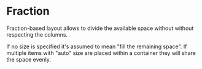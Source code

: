 # Fraction

Fraction-based layout allows to divide the available space without without respecting the columns.

If no size is specified it's assumed to mean "fill the remaining space". If multiple items with "auto" size are placed within a container they will share the space evenly.

